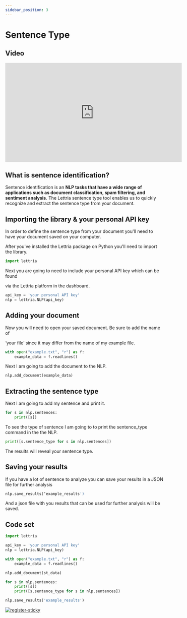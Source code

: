 ```yaml
---
sidebar_position: 3
---
```


# Sentence Type

## Video

<iframe width="560" height="315" src="https://www.youtube.com/embed/TRwULybXU7U" title="YouTube video player" frameborder="0" allow="accelerometer; autoplay; clipboard-write; encrypted-media; gyroscope; picture-in-picture" allowfullscreen></iframe>

## What is sentence identification?

Sentence identification is an **NLP tasks that have a wide range of applications such as document classification, spam filtering, and sentiment analysis**. The Lettria sentence type tool enables us to quickly recognize and extract the sentence type from your document. 

## Importing the library & your personal API key

In order to define the sentence type from your document you'll need to have your document saved on your computer.

After you've installed the Lettria package on Python you'll need to import the library.

```python
import lettria
```

Next you are going to need to include your personal API key which can be found

via the Lettria platform in the dashboard.

```python
api_key = 'your personal API key'
nlp = lettria.NLP(api_key)
```

## Adding your document

Now you will need to open your saved document. Be sure to add the name of

‘your file’ since it may differ from the name of my example file.

```python
with open("example.txt", "r") as f:
	example_data = f.readlines()
```

Next I am going to add the document to the NLP.

```python
nlp.add_document(example_data)
```

## Extracting the sentence type

Next I am going to add my sentence and print it.

```python
for s in nlp.sentences:
	print([s])
```

To see the type of sentence I am going to to print the sentence_type command in the the NLP.

```python
print([s.sentence_type for s in nlp.sentences])
```

The results will reveal your sentence type.

## Saving your results

If you have a lot of sentence to analyze you can save your results in a JSON file for further analysis

```python
nlp.save_results(‘example_results')
```

And a json file with you results that can be used for further analysis will be saved.

## Code set

```python
import lettria

api_key = 'your personal API key'
nlp = lettria.NLP(api_key)

with open("example.txt", "r") as f:
	example_data = f.readlines()

nlp.add_document(st_data)

for s in nlp.sentences:
	print([s])
	print([s.sentence_type for s in nlp.sentences])

nlp.save_results('example_results')
```

[![register-sticky](/img/register-sticky.png)](https://app.lettria.com/signup)